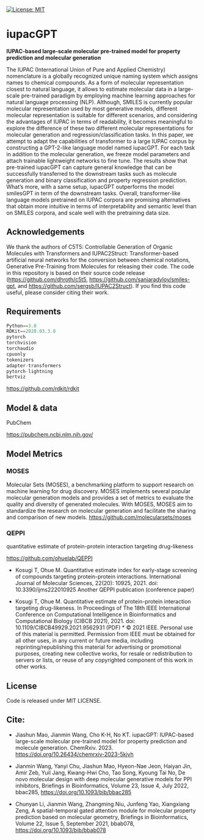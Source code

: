 [![License: MIT](https://img.shields.io/badge/License-MIT-yellow)](https://github.com/AspirinCode/iupacGPT)

# iupacGPT

**IUPAC-based large-scale molecular pre-trained  model for property prediction and molecular generation**  

The IUPAC (International Union of Pure and Applied Chemistry) nomenclature is a globally recognized unique naming system which assigns names to chemical compounds. As a form of molecular representation closest to natural language, it allows to estimate molecular data in a large-scale pre-trained paradigm by employing machine learning approaches for natural language processing (NLP). Although, SMILES is currently popular molecular representation used by most generative models, different molecular representation is suitable for different scenarios, and considering the advantages of IUPAC in terms of readability, it becomes meaningful to explore the difference of these two different molecular representations for molecular generation and regression/classification tasks. In this paper, we attempt to adapt the capabilities of transformer to a large IUPAC corpus by constructing a GPT-2-like language model named iupacGPT. For each task in addition to the molecular generation, we freeze model parameters and attach trainable lightweight networks to fine tune. The results show that pre-trained iupacGPT can capture general knowledge that can be successfully transferred to the downstream tasks such as molecule generation and binary classification and property regression prediction. What’s more, with a same setup, iupacGPT outperforms the model smilesGPT in term of the downstream tasks. Overall, transformer-like language models pretrained on IUPAC corpora are promising alternatives that obtain more intuitive in terms of interpretability and semantic level than on SMILES corpora, and scale well with the pretraining data size.

## Acknowledgements
We thank the authors of C5T5: Controllable Generation of Organic Molecules with Transformers and IUPAC2Struct: Transformer-based artificial neural networks for the conversion between chemical notations, Generative Pre-Training from Molecules for releasing their code. The code in this repository is based on their source code release (https://github.com/dhroth/c5t5,  https://github.com/sanjaradylov/smiles-gpt, and https://github.com/sergsb/IUPAC2Struct). If you find this code useful, please consider citing their work.


## Requirements
```python
Python==3.8
RDKit==2020.03.3.0
pytorch
torchvision
torchaudio
cpuonly
tokenizers
adapter-transformers
pytorch-lightning
bertviz
```

https://github.com/rdkit/rdkit



## Model & data


PubChem

https://pubchem.ncbi.nlm.nih.gov/



## Model Metrics

### MOSES
Molecular Sets (MOSES), a benchmarking platform to support research on machine learning for drug discovery. MOSES implements several popular molecular generation models and provides a set of metrics to evaluate the quality and diversity of generated molecules. With MOSES, MOSES aim to standardize the research on molecular generation and facilitate the sharing and comparison of new models.
https://github.com/molecularsets/moses


### QEPPI
quantitative estimate of protein-protein interaction targeting drug-likeness

https://github.com/ohuelab/QEPPI

*  Kosugi T, Ohue M. Quantitative estimate index for early-stage screening of compounds targeting protein-protein interactions. International Journal of Molecular Sciences, 22(20): 10925, 2021. doi: 10.3390/ijms222010925
Another QEPPI publication (conference paper)

*  Kosugi T, Ohue M. Quantitative estimate of protein-protein interaction targeting drug-likeness. In Proceedings of The 18th IEEE International Conference on Computational Intelligence in Bioinformatics and Computational Biology (CIBCB 2021), 2021. doi: 10.1109/CIBCB49929.2021.9562931 (PDF) * © 2021 IEEE. Personal use of this material is permitted. Permission from IEEE must be obtained for all other uses, in any current or future media, including reprinting/republishing this material for advertising or promotional purposes, creating new collective works, for resale or redistribution to servers or lists, or reuse of any copyrighted component of this work in other works.



## License
Code is released under MIT LICENSE.


## Cite:

*  Jiashun Mao, Jianmin Wang, Cho K-H, No KT. iupacGPT: IUPAC-based large-scale molecular pre-trained model for property prediction and molecule generation. ChemRxiv. 2023. https://doi.org/10.26434/chemrxiv-2023-5kjvh

*  Jianmin Wang, Yanyi Chu, Jiashun Mao, Hyeon-Nae Jeon, Haiyan Jin, Amir Zeb, Yuil Jang, Kwang-Hwi Cho, Tao Song, Kyoung Tai No, De novo molecular design with deep molecular generative models for PPI inhibitors, Briefings in Bioinformatics, Volume 23, Issue 4, July 2022, bbac285, https://doi.org/10.1093/bib/bbac285

*  Chunyan Li, Jianmin Wang, Zhangming Niu, Junfeng Yao, Xiangxiang Zeng, A spatial-temporal gated attention module for molecular property prediction based on molecular geometry, Briefings in Bioinformatics, Volume 22, Issue 5, September 2021, bbab078, https://doi.org/10.1093/bib/bbab078


